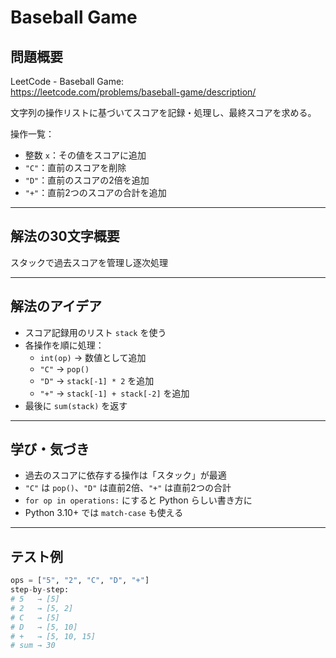 # Baseball Game

## 問題概要

LeetCode - Baseball Game:  
https://leetcode.com/problems/baseball-game/description/

文字列の操作リストに基づいてスコアを記録・処理し、最終スコアを求める。

操作一覧：
- 整数 `x`：その値をスコアに追加
- `"C"`：直前のスコアを削除
- `"D"`：直前のスコアの2倍を追加
- `"+"`：直前2つのスコアの合計を追加

---

## 解法の30文字概要

スタックで過去スコアを管理し逐次処理

---

## 解法のアイデア

- スコア記録用のリスト `stack` を使う
- 各操作を順に処理：
  - `int(op)` → 数値として追加
  - `"C"` → `pop()`
  - `"D"` → `stack[-1] * 2` を追加
  - `"+"` → `stack[-1] + stack[-2]` を追加
- 最後に `sum(stack)` を返す

---

## 学び・気づき

- 過去のスコアに依存する操作は「スタック」が最適
- `"C"` は `pop()`、`"D"` は直前2倍、`"+"` は直前2つの合計
- `for op in operations:` にすると Python らしい書き方に
- Python 3.10+ では `match-case` も使える

---

## テスト例

```python
ops = ["5", "2", "C", "D", "+"]
step-by-step:
# 5   → [5]
# 2   → [5, 2]
# C   → [5]
# D   → [5, 10]
# +   → [5, 10, 15]
# sum → 30
